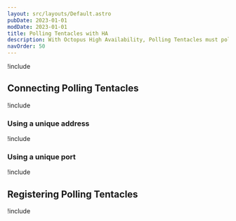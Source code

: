 ```yaml
---
layout: src/layouts/Default.astro
pubDate: 2023-01-01
modDate: 2023-01-01
title: Polling Tentacles with HA
description: With Octopus High Availability, Polling Tentacles must poll all of the Octopus Server nodes in your configuration.
navOrder: 50
---
```


!include <polling-tentacles-and-ha>

## Connecting Polling Tentacles

!include <polling-tentacles-and-ha-connecting>

### Using a unique address

!include <polling-tentacles-connection-same-port>

### Using a unique port

!include <polling-tentacles-connection-different-ports>

## Registering Polling Tentacles

!include <polling-tentacles-and-ha-registering>